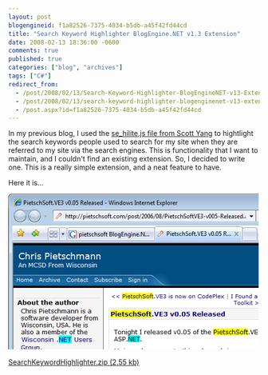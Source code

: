 ```yaml
---
layout: post
blogengineid: f1a82526-7375-4034-b5db-a45f42fd44cd
title: "Search Keyword Highlighter BlogEngine.NET v1.3 Extension"
date: 2008-02-13 18:36:00 -0600
comments: true
published: true
categories: ["blog", "archives"]
tags: ["C#"]
redirect_from: 
  - /post/2008/02/13/Search-Keyword-Highlighter-BlogEngineNET-v13-Extensions
  - /post/2008/02/13/search-keyword-highlighter-blogenginenet-v13-extensions
  - /post.aspx?id=f1a82526-7375-4034-b5db-a45f42fd44cd
---
```

<!-- more -->

In my previous blog, I used the <a href="http://scott.yang.id.au/code/se-hilite/">se_hilite.js file from Scott Yang</a> to hightlight the search keywords people used to search for my site when they are referred to my site via the search engines. This is functionality that I want to maintain, and I couldn't find an existing extension. So, I decided to write one. This is a really simple extension, and a neat feature to have.

Here it is...

<img src="/files/SearchKeywordHighlighter.png" alt="" width="502" height="311" />

<a rel="enclosure" href="/files/SearchKeywordHighlighter.zip">SearchKeywordHighlighter.zip (2.55 kb)</a>
